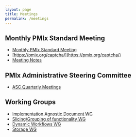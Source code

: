 ```yaml
---
layout: page
title: Meetings
permalink: /meetings
---
```



Monthly PMIx Standard Meeting
-----------------------------
 - [Monthly PMIx Standard Meeting](https://github.com/pmix/pmix-standard/wiki#meeting-information)
 - [https://pmix.org/captcha/](https://pmix.org/captcha/)
 - [Meeting Notes](https://github.com/pmix/pmix-standard/wiki#regular-teleconference-meeting-notes)


PMIx Administrative Steering Committee
--------------------------------------
 - [ASC Quarterly Meetings](https://github.com/pmix/pmix-standard/wiki#pmix-administrative-steering-committee-asc-quarterly-meetings)


Working Groups
--------------
 - [Implementation Agnostic Document WG](https://github.com/pmix/pmix-standard/wiki#implementation-agnostic-document-working-group)
 - [Slicing/Grouping of functionality WG](https://github.com/pmix/pmix-standard/wiki#slicinggrouping-of-functionality-working-group)
 - [Dynamic Workflows WG](https://github.com/pmix/pmix-standard/wiki#dynamic-workflows-working-group)
 - [Storage WG](https://github.com/pmix/pmix-standard/wiki#storage-working-group)
